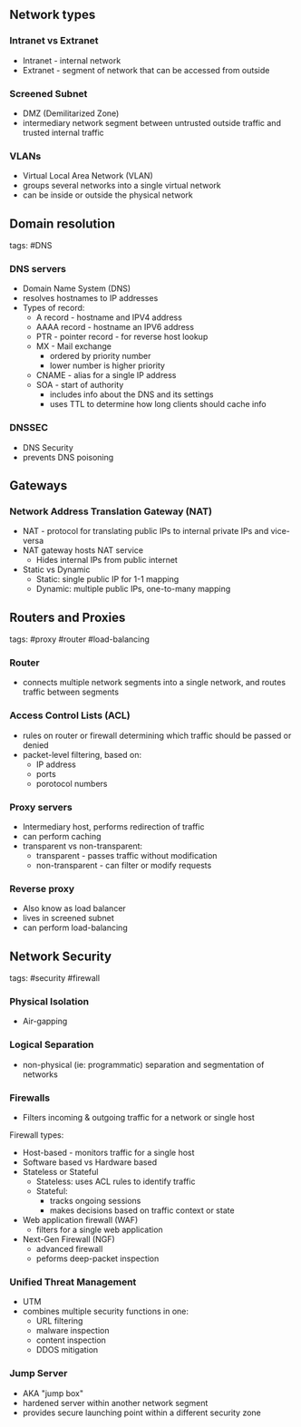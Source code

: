 
## Network types

### Intranet vs Extranet
- Intranet - internal network
- Extranet - segment of network that can be accessed from outside

### Screened Subnet
- DMZ (Demilitarized Zone)
- intermediary network segment between untrusted outside traffic and trusted internal traffic

### VLANs
- Virtual Local Area Network (VLAN)
- groups several networks into a single virtual network
- can be inside or outside the physical network

## Domain resolution
tags: #DNS

### DNS servers
- Domain Name System (DNS)
- resolves hostnames to IP addresses
- Types of record:
	- A record - hostname and IPV4 address
	- AAAA record - hostname an IPV6 address
	- PTR - pointer record - for reverse host lookup
	- MX - Mail exchange 
		- ordered by priority number
		- lower number is higher priority
	- CNAME - alias for a single IP address
	- SOA - start of authority
		- includes info about the DNS and its settings
		- uses TTL to determine how long clients should cache info


### DNSSEC
- DNS Security
- prevents DNS poisoning

## Gateways

### Network Address Translation Gateway (NAT)
- NAT - protocol for translating public IPs to internal private IPs and vice-versa
- NAT gateway hosts NAT service
	- Hides internal IPs from public internet
- Static vs Dynamic
	- Static: single public IP for 1-1 mapping
	- Dynamic: multiple public IPs, one-to-many mapping

## Routers and Proxies
tags: #proxy #router #load-balancing

### Router
- connects multiple network segments into a single network, and routes traffic between segments
### Access Control Lists (ACL)
- rules on router or firewall determining which traffic should be passed or denied
- packet-level filtering, based on:
	- IP address
	- ports
	- porotocol numbers

### Proxy servers
- Intermediary host, performs redirection of traffic
-  can perform caching
- transparent vs non-transparent:
	- transparent - passes traffic without modification
	- non-transparent - can filter or modify requests
### Reverse proxy
- Also know as load balancer
- lives in screened subnet
- can perform load-balancing 

## Network Security
tags: #security #firewall

### Physical Isolation
- Air-gapping

### Logical Separation
- non-physical (ie: programmatic) separation and segmentation of networks

### Firewalls
- Filters incoming & outgoing traffic for a network or single host

Firewall types:
- Host-based - monitors traffic for a single host
- Software based vs Hardware based
- Stateless or Stateful
	- Stateless: uses ACL rules to identify traffic
	- Stateful:  
		- tracks ongoing sessions
		- makes decisions based on traffic context or state
- Web application firewall (WAF)
	- filters for a single web application
- Next-Gen Firewall (NGF)
	- advanced firewall
	- peforms deep-packet inspection

### Unified Threat Management
- UTM
- combines multiple security functions in one:
	- URL filtering
	- malware inspection
	- content inspection
	- DDOS mitigation

### Jump Server
- AKA "jump box"
- hardened server within another network segment
- provides secure launching point within a different security zone